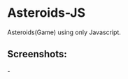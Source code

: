 # Asteroids-JS

Asteroids(Game) using only Javascript.

## Screenshots:

-[](Screenshots_AS/as1.png)

